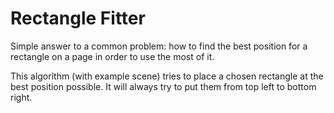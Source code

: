 # Rectangle Fitter

Simple answer to a common problem: how to find the best position for a rectangle on a page in order to use the most of it.

This algorithm (with example scene) tries to place a chosen rectangle at the best position possible. It will always try to put them from top left to bottom right.



